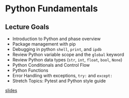 # Python Fundamentals

## Lecture Goals
- Introduction to Python and phase overview
- Package management with pip
- Debugging in python `shell`, `print`, and `ipdb`
- Review Python variable scope and the `global` keyword
- Review Python data types (`str`, `int`, `float`, `bool`, `None`)
- Python Conditionals and Control Flow
- Python Functions
- Error Handling with exceptions, `try:` and `except:`
- Stretch Topics: Pytest and Python style guide

[slides](https://docs.google.com/presentation/d/1RKX0m0YpUiMITRIAP6tBqaovoBC0kUrW2RnoVMt_ACk/edit?usp=sharing)